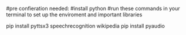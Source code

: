 #pre confieration needed:
#install python
#run these commands in your terminal to set up the enviroment and important libraries 

pip install pyttsx3 speechrecognition wikipedia
pip install pyaudio
